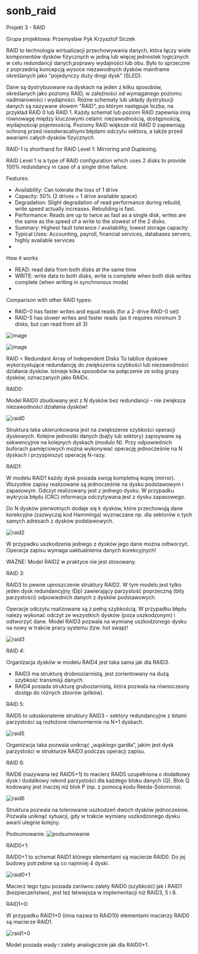 # sonb_raid

Projekt 3 - RAID

Grupa projektowa:
Przemysław Pyk
Krzysztof Siczek

RAID to technologia wirtualizacji przechowywania danych, która łączy wiele komponentów dysków fizycznych w jedną lub więcej jednostek logicznych w celu redundancji danych,poprawy wydajności lub obu. Było to sprzeczne z poprzednią koncepcją wysoce niezawodnych dysków mainframe określanych jako "pojedynczy duży drogi dysk" (SLED).

Dane są dystrybuowane na dyskach na jeden z kilku sposobów, określanych jako poziomy RAID, w zależności od wymaganego poziomu nadmiarowości i wydajności. Różne schematy lub układy dystrybucji danych są nazywane słowem "RAID", po którym następuje liczba, na przykład RAID 0 lub RAID 1. Każdy schemat lub poziom RAID zapewnia inną równowagę między kluczowymi celami: niezawodnością, dostępnością, wydajnościąi pojemnością. Poziomy RAID większe niż RAID 0 zapewniają ochronę przed nieodwracalnymi błędami odczytu sektora, a także przed awariami całych dysków fizycznych.

RAID-1 is shorthand for RAID Level 1: Mirroring and Duplexing.

RAID Level 1 is a type of RAID configuration which uses 2 disks to provide 100% redundancy in case of a single drive failure.

Features:
- Availability: Can tolerate the loss of 1 drive
- Capacity: 50% (2 drives = 1 drive available space)
- Degradation: Slight degradation of read performance during rebuild, write speed actually increases. Rebuilding is fast.
- Performance: Reads are up to twice as fast as a single disk, writes are the same as the speed of a write to the slowest of the 2 disks.
- Summary: Highest fault tolerance / availability, lowest storage capacity
- Typical Uses: Accounting, payroll, financial services, databases servers, highly available services
- 
How it works
- READ: read data from both disks at the same time
- WRITE: write data to both disks, write is complete when both disk writes complete (when writing in synchronous mode)
- 
Comparison with other RAID types:
- RAID-0 has faster writes and equal reads (for a 2-drive RAID-0 set)
- RAID-5 has slower writes and faster reads (as it requires minimum 3 disks, but can read from all 3)

  
![image](https://user-images.githubusercontent.com/13750868/140877402-8ca2294a-b49b-4459-9e80-d6f160245bb8.png)



![image](https://user-images.githubusercontent.com/13750868/140877347-974d4f6c-a8de-426e-b888-2d5a10ef659d.png)

RAID = Redundant Array of Independent Disks To tablice dyskowe wykorzystujące redundancję do zwiększenia szybkości lub niezawodności działania dysków.
Istnieje kilka sposobów na połączenie ze sobą grupy dysków, oznaczanych jako RAIDx.

RAID0:

Model RAID0 zbudowany jest z N dysków bez redundancji – nie zwiększa niezawodności działania dysków!

![raid0](https://user-images.githubusercontent.com/75424132/140889399-7444cb6c-d287-4bec-bfb5-508b832ed215.JPG)

Struktura taka ukierunkowana jest na zwiększenie szybkości operacji dyskowych.
Kolejne jednostki danych (bajty lub sektory) zapisywane są sekwencyjnie na kolejnych
dyskach (modulo N).
Przy odpowiednich buforach pamięciowych można wykonywać operację jednocześnie
na N dyskach i przyspieszyć operację N-razy.

RAID1:

W modelu RAID1 każdy dysk posiada swoją kompletną kopię (mirror). Wszystkie
zapisy realizowane są jednocześnie na dysku podstawowym i zapasowym. Odczyt
realizowany jest z jednego dysku.
W przypadku wykrycia błędu (CRC) informacja odczytywana jest z dysku
zapasowego.

Do N dysków pierwotnych dodaje się k dysków, które przechowują dane korekcyjne
(zazwyczaj kod Hamminga) wyznaczane np. dla sektorów o tych samych adresach
z dysków podstawowych.

![raid2](https://user-images.githubusercontent.com/75424132/140889494-b1f9313b-0016-4653-88a3-184b12b72927.JPG)

W przypadku uszkodzenia jednego z dysków jego dane można odtworzyć. Operacja
zapisu wymaga uaktualnienia danych korekcyjnych!

WAŻNE:
Model RAID2 w praktyce nie jest stosowany.

RAID 3:

RAID3 to pewne uproszczenie struktury RAID2. W tym modelu jest tylko jeden dysk
redundancyjny (Dp) zawierający parzystość poprzeczną (bity parzystości)
odpowiednich danych z dysków podstawowych.

Operacje odczytu realizowane są z pełną szybkością. W przypadku błędu należy
wykonać odczyt ze wszystkich dysków (poza uszkodzonym) i odtworzyć dane.
Model RAID3 pozwala na wymianę uszkodzonego dysku na nowy w trakcie pracy
systemu (tzw. hot swap)!

![raid3](https://user-images.githubusercontent.com/75424132/140889799-3cb4007c-76af-430c-9676-e2a13d4d9ad7.JPG)

RAID 4:

Organizacja dysków w modelu RAID4 jest taka sama jak dla RAID3.
- RAID3 ma strukturę drobnoziarnistą, jest zorientowany
na dużą szybkość transmisji danych.
- RAID4 posiada strukturę gruboziarnistą, która pozwala
na równoczesny dostęp do różnych zbiorów (plików).

RAID 5:

RAID5 to udoskonalenie struktury RAID3 – sektory redundancyjne z bitami
parzystości są rozłożone równomiernie na N+1 dyskach.

![raid5](https://user-images.githubusercontent.com/75424132/140890074-45b00bbc-287c-4dd0-8c6d-b954c0642d78.JPG)

Organizacja taka pozwala uniknąć „wąskiego gardła”, jakim jest dysk parzystości
w strukturze RAID3 podczas operacji zapisu.

RAID 6:

RAID6 (nazywana też RAID5+1) to macierz RAID5 uzupełniona o dodatkowy dysk
i dodatkowy rekord parzystości dla każdego bloku danych (Q). Blok Q kodowany jest
inaczej niż blok P (np. z pomocą kodu Reeda-Solomona).

![raid6](https://user-images.githubusercontent.com/75424132/140890159-b24bcf1c-0222-40f5-9034-6513d33f8529.JPG)

Struktura pozwala na tolerowanie uszkodzeń dwóch dysków jednocześnie. Pozwala
uniknąć sytuacji, gdy w trakcie wymiany uszkodzonego dysku awarii ulegnie kolejny.

Podsumowanie:
![podsumowanie](https://user-images.githubusercontent.com/75424132/140890367-a1616436-c246-4549-a5bb-17d5578b258d.JPG)

RAID0+1:

RAID0+1 to schemat RAID1 którego elementami są macierze RAID0. Do jej
budowy potrzebne są co najmniej 4 dyski.

![raid0+1](https://user-images.githubusercontent.com/75424132/140890560-634b6a4d-fefc-4be1-ad67-8fa2b3abf651.JPG)


Macierz tego typu posiada zarówno zalety RAID0 (szybkość) jak i RAID1
(bezpieczeństwo), jest też łatwiejsza w implementacji niż RAID3, 5 i 6.

RAID1+0:

W przypadku RAID1+0 (inna nazwa to RAID10) elementami macierzy RAID0
są macierze RAID1.

![raid1+0](https://user-images.githubusercontent.com/75424132/140890745-49442487-d576-45a4-8f8a-50e85d62c87b.JPG)


Model posiada wady i zalety analogicznie jak dla RAID0+1.
